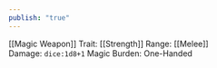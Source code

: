 ```yaml
---
publish: "true"
---
```


[[Magic Weapon]]
Trait: [[Strength]]
Range: [[Melee]]
Damage: `dice:1d8+1` Magic
Burden: One-Handed
